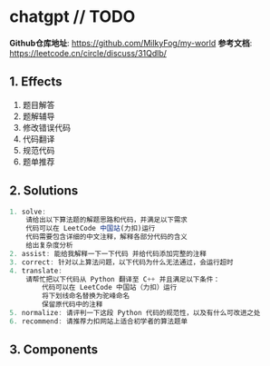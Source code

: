 # chatgpt // TODO

**Github仓库地址**: <https://github.com/MilkyFog/my-world>
**参考文档**: <https://leetcode.cn/circle/discuss/31Qdlb/>

## 1. **Effects**

1. 题目解答
2. 题解辅导
3. 修改错误代码
4. 代码翻译
5. 规范代码
6. 题单推荐

## 2. **Solutions**

```typescript
1. solve:
    请给出以下算法题的解题思路和代码，并满足以下需求
    代码可以在 LeetCode 中国站(力扣)运行
    代码需要包含详细的中文注释，解释各部分代码的含义
    给出复杂度分析
2. assist: 能给我解释一下一下代码 并给代码添加完整的注释
3. correct: 针对以上算法问题，以下代码为什么无法通过，会运行超时
4. translate:
    请帮忙把以下代码从 Python 翻译至 C++ 并且满足以下条件：
        代码可以在 LeetCode 中国站（力扣）运行
        将下划线命名替换为驼峰命名
        保留原代码中的注释
5. normalize: 请评判一下这段 Python 代码的规范性，以及有什么可改进之处
6. recommend: 请推荐力扣网站上适合初学者的算法题单

```

## 3. **Components**
